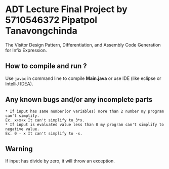 ADT Lecture Final Project by 5710546372 Pipatpol Tanavongchinda
=======

The Visitor Design Pattern, Differentiation, and Assembly Code Generation for Infix Expression.

How to compile and run ?
-----
Use `javac` in command line to compile **Main.java** or use IDE (like eclipse or IntelliJ IDEA).

Any known bugs and/or any incomplete parts
-----
    * If input has same number(or variables) more than 2 number my program can't simplify.
    Ex. x+x+x It can't simplify to 3*x.
    * If input is evaluated value less than 0 my program can't simplify to negative value.
    Ex. 0 - x It can't simplify to -x.

Warning
----
If input has divide by zero, it will throw an exception.
